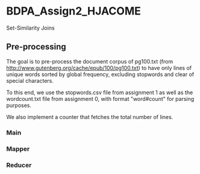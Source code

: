 # BDPA_Assign2_HJACOME
Set-Similarity Joins

## Pre-processing
The goal is to pre-process the document corpus of pg100.txt (from http://www.gutenberg.org/cache/epub/100/pg100.txt) to have only lines of unique words sorted by global frequency, excluding stopwords and clear of special characters.

To this end, we use the stopwords.csv file from assignment 1 as well as the wordcount.txt file from assignment 0, with format "word#count" for parsing purposes.

We also implement a counter that fetches the total number of lines.

### Main

### Mapper

### Reducer
